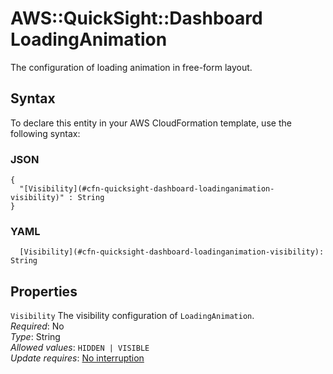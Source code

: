 # AWS::QuickSight::Dashboard LoadingAnimation<a name="aws-properties-quicksight-dashboard-loadinganimation"></a>

The configuration of loading animation in free\-form layout\. 

## Syntax<a name="aws-properties-quicksight-dashboard-loadinganimation-syntax"></a>

To declare this entity in your AWS CloudFormation template, use the following syntax:

### JSON<a name="aws-properties-quicksight-dashboard-loadinganimation-syntax.json"></a>

```
{
  "[Visibility](#cfn-quicksight-dashboard-loadinganimation-visibility)" : String
}
```

### YAML<a name="aws-properties-quicksight-dashboard-loadinganimation-syntax.yaml"></a>

```
  [Visibility](#cfn-quicksight-dashboard-loadinganimation-visibility): String
```

## Properties<a name="aws-properties-quicksight-dashboard-loadinganimation-properties"></a>

`Visibility`  <a name="cfn-quicksight-dashboard-loadinganimation-visibility"></a>
The visibility configuration of `LoadingAnimation`\.  
*Required*: No  
*Type*: String  
*Allowed values*: `HIDDEN | VISIBLE`  
*Update requires*: [No interruption](https://docs.aws.amazon.com/AWSCloudFormation/latest/UserGuide/using-cfn-updating-stacks-update-behaviors.html#update-no-interrupt)